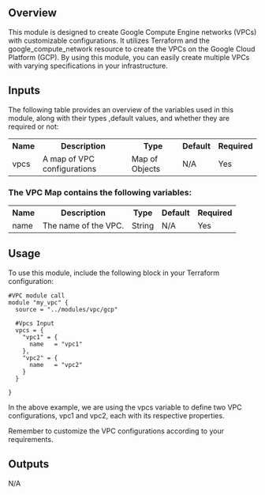 ## Overview
This module is designed to create Google Compute Engine networks (VPCs) with customizable configurations. It utilizes Terraform and the google_compute_network resource to create the VPCs on the Google Cloud Platform (GCP). By using this module, you can easily create multiple VPCs with varying specifications in your infrastructure.

## Inputs
The following table provides an overview of the variables used in this module, along with their types ,default values, and whether they are required or not:

<table>
  <tr>
    <th>Name</th>
    <th>Description</th>
    <th>Type</th>
    <th>Default</th>
    <th>Required</th>
  </tr>
  <tr>
    <td>vpcs</td>
    <td>A map of VPC configurations</td>
    <td>Map of Objects</td>
    <td>N/A</td>
    <td>Yes</td>
  </tr>
</table>

### The VPC Map contains the following variables: 

<table>
  <tr>
    <th>Name</th>
    <th>Description</th>
    <th>Type</th>
    <th>Default</th>
    <th>Required</th>
  </tr>
  <tr>
    <td>name</td>
    <td>The name of the VPC.</td>
    <td>String</td>
    <td>N/A</td>
    <td>Yes</td>
  </tr>
</table>

## Usage 
To use this module, include the following block in your Terraform configuration:

```
#VPC module call
module "my_vpc" {
  source = "../modules/vpc/gcp"

  #Vpcs Input
  vpcs = {
    "vpc1" = {
      name   = "vpc1"    
    },
    "vpc2" = {
      name   = "vpc2"
    }
  }

}
 ```

In the above example, we are using the vpcs variable to define two VPC configurations, vpc1 and vpc2, each with its respective properties.

Remember to customize the VPC configurations according to your requirements.

## Outputs
N/A